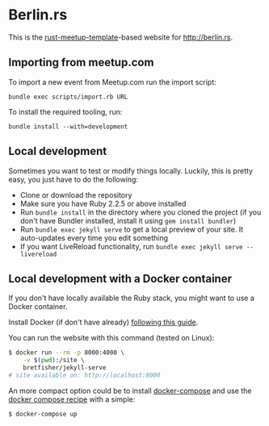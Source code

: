 # Berlin.rs

This is the [rust-meetup-template](http://github.com/rust-community/rust-meetup-template)-based website for http://berlin.rs.

## Importing from meetup.com

To import a new event from Meetup.com run the import script:

```
bundle exec scripts/import.rb URL
```

To install the required tooling, run:

```
bundle install --with=development
```

## Local development

Sometimes you want to test or modify things locally. Luckily, this is pretty easy, you just have to do the following:

- Clone or download the repository
- Make sure you have Ruby 2.2.5 or above installed
- Run `bundle install` in the directory where you cloned the project (if you don't have Bundler installed, install it using `gem install bundler`)
- Run `bundle exec jekyll serve` to get a local preview of your site. It auto-updates every time you edit something
- If you want LiveReload functionality, run `bundle exec jekyll serve --livereload`

## Local development with a Docker container

If you don't have locally available the Ruby stack, you might want to use a Docker container.

Install Docker (if don't have already) [following this guide](https://docs.docker.com/install/linux/docker-ce/ubuntu/#install-docker-ce).

You can run the website with this command (tested on Linux):
``` bash
$ docker run --rm -p 8000:4000 \
    -v $(pwd):/site \
    bretfisher/jekyll-serve
# site available on: http://localhost:8000
```

An more compact option could be to install [docker-compose](https://docs.docker.com/compose/install) and use the [docker compose recipe](https://github.com/berlinrs/berline.rs/blob/master/docker-compose.yml) with a simple:
``` bash
$ docker-compose up
```
